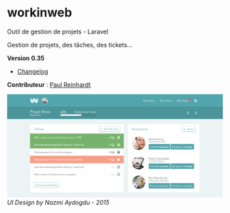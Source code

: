 # workinweb
Outil de gestion de projets - Laravel

Gestion de projets, des tâches, des tickets...

**Version 0.35**
 - [Changelog](/core/changelog.txt "Read Changelog")
 
**Contributeur** : 
[Paul Reinhardt](https://www.anthedesign.fr/author/paul-reinhardt/)
 
![Project View UI](/public/WorkinWeb_Project-Single_v1.0.png?raw=true "Project View")
*UI Design by Nazmi Aydogdu - 2015*
